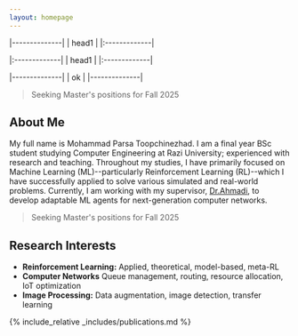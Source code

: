 ```yaml
---
layout: homepage
---
```


|--------------|
| head1        |
|:-------------|

|:-------------|
| head1        |
|:-------------|

|--------------|
| ok           |
|--------------|


> Seeking Master's positions for Fall 2025
## About Me

My full name is Mohammad Parsa Toopchinezhad. I am a final year BSc student studying Computer Engineering at Razi University; experienced with research and teaching. Throughout my studies, I have primarily focused on Machine Learning (ML)--particularly Reinforcement Learning (RL)--which I have successfully applied to solve various simulated and real-world problems. Currently, I am working with my supervisor, [Dr.Ahmadi](https://scholar.google.com/citations?user=nLI3EwoAAAAJ&hl=en), to develop adaptable ML agents for next-generation computer networks.

> Seeking Master's positions for Fall 2025

## Research Interests

- **Reinforcement Learning:** Applied, theoretical, model-based, meta-RL
- **Computer Networks** Queue management, routing, resource allocation, IoT optimization
- **Image Processing:** Data augmentation, image detection, transfer learning

{% include_relative _includes/publications.md %}
